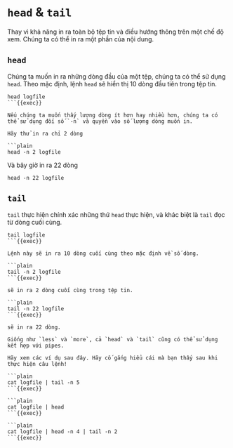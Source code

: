 # `head` & `tail`

Thay vì khả năng in ra toàn bộ tệp tin và điều hướng thông trên một chế độ xem. Chúng ta có thể in ra một phần của nội dung.

## `head`

Chúng ta muốn in ra những dòng đầu của một tệp, chúng ta có thể sử dụng `head`. Theo mặc định, lệnh `head` sẽ hiển thị 10 dòng đầu tiên trong tệp tin.

```plain
head logfile
```{{exec}}

Nếu chúng ta muốn thấy lượng dòng ít hơn hay nhiều hơn, chúng ta có thể sử dụng đối số `-n` và quyền vào số lượng dòng muốn in.

Hãy thử in ra chỉ 2 dòng

```plain
head -n 2 logfile
```

Và bây giờ in ra 22 dòng

```plain
head -n 22 logfile
```

## `tail`

`tail` thực hiện chính xác những thứ `head` thực hiện, và khác biệt là `tail` đọc từ dòng cuối cùng.

```plain
tail logfile
```{{exec}}

Lệnh này sẽ in ra 10 dòng cuối cùng theo mặc định về số dòng.

```plain
tail -n 2 logfile
```{{exec}}

sẽ in ra 2 dòng cuối cùng trong tệp tin.

```plain
tail -n 22 logfile
```{{exec}}

sẽ in ra 22 dòng.

Giống như `less` và `more`, cả `head` và `tail` cũng có thể sử dụng kết hợp với pipes.

Hãy xem các ví dụ sau đây. Hãy cố gắng hiểu cái mà bạn thấy sau khi thực hiện câu lệnh!

```plain
cat logfile | tail -n 5
```{{exec}}

```plain
cat logfile | head
```{{exec}}

```plain
cat logfile | head -n 4 | tail -n 2
```{{exec}}

